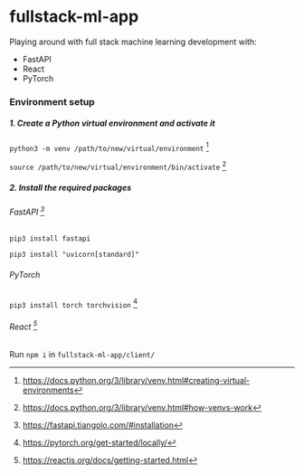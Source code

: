 # fullstack-ml-app
Playing around with full stack machine learning development with:
* FastAPI
* React
* PyTorch

### Environment setup
##### 1. Create a Python virtual environment and activate it
`python3 -m venv /path/to/new/virtual/environment` [^1]

`source /path/to/new/virtual/environment/bin/activate` [^2]
##### 2. Install the required packages
###### FastAPI [^3]
`pip3 install fastapi`

`pip3 install "uvicorn[standard]"`
###### PyTorch
`pip3 install torch torchvision` [^4]
###### React [^5]
Run `npm i` in `fullstack-ml-app/client/`

[^1]: https://docs.python.org/3/library/venv.html#creating-virtual-environments
[^2]: https://docs.python.org/3/library/venv.html#how-venvs-work
[^3]: https://fastapi.tiangolo.com/#installation
[^4]: https://pytorch.org/get-started/locally/
[^5]: https://reactjs.org/docs/getting-started.html